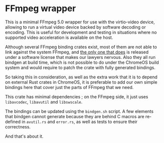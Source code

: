 # FFmpeg wrapper

This is a minimal FFmpeg 5.0 wrapper for use with the virtio-video device, allowing to run a virtual
video device backed by software decoding or encoding. This is useful for development and testing in
situations where no supported video acceleration is available on the host.

Although several FFmpeg binding crates exist, most of them are not able to link against the system
FFmpeg, and [the only one that does](https://crates.io/crates/ffmpeg-sys) is released under a
software license that makes our lawyers nervous. Also they all run bindgen at build time, which is
not possible to do under the ChromeOS build system and would require to patch the crate with fully
generated bindings.

So taking this in consideration, as well as the extra work that it is to depend on external Rust
crates in ChromeOS, it is preferable to add our own simple bindings here that cover just the parts
of FFmpeg that we need.

This crate has minimal dependencies ; on the FFmpeg side, it just uses `libavcodec`, `libavutil` and
`libswscale`.

The bindings can be updated using the `bindgen.sh` script. A few elements that bindgen cannot
generate because they are behind C macros are re-defined in `avutil.rs` and `error.rs`, as well as
tests to ensure their correctness.

And that's about it.
